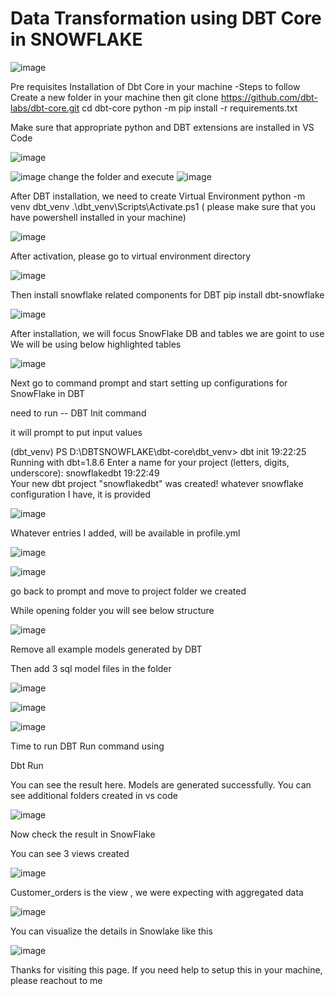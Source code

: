 # Data Transformation using DBT Core in SNOWFLAKE

![image](https://github.com/user-attachments/assets/7b4844dc-129d-463d-90d8-15b29b73c418)


Pre requisites
Installation of Dbt Core in your machine -Steps to follow
Create a new folder in your machine then
        git clone https://github.com/dbt-labs/dbt-core.git
        cd dbt-core
        python -m pip install -r requirements.txt

        
Make sure that appropriate python and DBT extensions are installed in VS Code


![image](https://github.com/user-attachments/assets/440d4e10-163e-4eda-9805-5f98e31b93c4)

![image](https://github.com/user-attachments/assets/ccf130d8-3d20-49eb-93cd-99b032328c72)
change the folder and execute
![image](https://github.com/user-attachments/assets/83cc5820-4212-4f29-b448-811c44d552d5)

After DBT installation, we need to create Virtual Environment 
python -m venv dbt_venv
.\dbt_venv\Scripts\Activate.ps1 ( please make sure that you have powershell installed in your machine)



![image](https://github.com/user-attachments/assets/176feb02-cd34-4839-9bf0-4f08fd23df84)

After activation, please go to virtual environment directory


![image](https://github.com/user-attachments/assets/3368ebd2-b223-4a8d-9e89-a0ee762f7c76)

Then install snowflake related components for DBT
pip install dbt-snowflake

![image](https://github.com/user-attachments/assets/2ee92382-3a1c-4465-9843-c770b8b86bfa)

After installation, we will focus SnowFlake DB and tables we are goint to use
We will be using below highlighted tables

![image](https://github.com/user-attachments/assets/9c2092ba-8422-4091-aba0-0e44c300c307)

Next go to command prompt and start setting up configurations for SnowFlake in DBT

need to run -- DBT Init command

it will prompt to put input values

(dbt_venv) PS D:\DBTSNOWFLAKE\dbt-core\dbt_venv> dbt init
19:22:25  Running with dbt=1.8.6
Enter a name for your project (letters, digits, underscore): snowflakedbt 
19:22:49  
Your new dbt project "snowflakedbt" was created!
whatever snowflake configuration I have, it is provided


![image](https://github.com/user-attachments/assets/4d676f29-cee2-4bda-975f-30bda5fd0f27)  

Whatever entries I added, will be available in profile.yml


![image](https://github.com/user-attachments/assets/d2094ca3-d9fa-4c74-b388-e40f3faf01a3)


![image](https://github.com/user-attachments/assets/6b9725f8-32c1-4604-b3b1-419c493d4629)


go back to prompt and move to project folder we created

While opening folder you will see below structure


![image](https://github.com/user-attachments/assets/f6604429-684d-4a86-b091-a18195ad2f30)

Remove all example models generated by DBT

Then add 3 sql model files in the folder

![image](https://github.com/user-attachments/assets/e1ff499f-482b-4216-9cd0-0bfc363ef036)

![image](https://github.com/user-attachments/assets/97c90d15-af8b-4040-a5da-756be33931bc)

![image](https://github.com/user-attachments/assets/7791a54a-2cb1-4c80-b30e-75bd9a2c54b7)

Time to run DBT Run command using 

Dbt Run


You can see the result here. Models are generated successfully. You can see additional folders created in vs code


![image](https://github.com/user-attachments/assets/593fbc30-ec45-449f-bcd4-937540662096)


Now check the result in SnowFlake

You can see 3 views created 

![image](https://github.com/user-attachments/assets/2234cfb1-8c73-4307-9d83-1780b3ccc775)


Customer_orders is the view , we were expecting with aggregated data

![image](https://github.com/user-attachments/assets/02345ed2-8c6c-4ab0-a17d-7b65f95712e0)

You can visualize the details in Snowlake like this


![image](https://github.com/user-attachments/assets/dce1e194-f8f4-4c36-9d69-10aa880b9b4c)


Thanks for visiting this page. If you need help to setup this in your machine, please reachout to me


